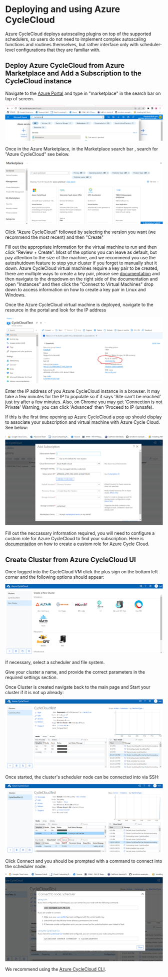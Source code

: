 # Deploying and using Azure CycleCloud

Azure CycleCloud deploys autoscaling plugins on top of the supported schedulers, so users do not need to implement complex autoscaling functions and routines themselves, but rather interface only with scheduler-level configurations that they are familiar with.

## Deploy Azure CycleCloud from Azure Marketplace and Add a Subscription to the CycleCloud instance

Navigate to the [Azure Portal](https://portal.azure.com/) and type in "marketplace" in the search bar on top of screen.

![Screenshot of the Azure Marketplace](/docs/images/Marketplace_Azure.png)

Once in the Azure Marketplace, in the Marketplace search bar , search for "Azure CycleCloud" see below.

![Screenshot of Azure CycleCloud in the Marketplace](/docs/images/AzureCycleCloud.png)

Click "Azure CycleCloud" followed by selecting the version you want (we recommend the most recent) and then "Create"

Fill out the appropriate information for the virtual machine to run and then click "Review + Create". Most of the options you can leave as default, but pay attention to the size of the machine, and we recommend you use the autoshutdown feature to stop your cluster if you forget to manually shut it down. Azure CycleCloud virtual machines require a key pair to be created, there are multiple ways to create a key pair, please see [documentation](https://learn.microsoft.com/en-us/azure/virtual-machines/) and then navigate to the dropdown on the right side of the documentation and open "Instances" and then click the "Connect to Virtual Machines" drop down to access information on how to create a key pair in Linux and Windows.

Once the Azure CycleCloud virtual machine is deployed, navigate to the resource in the portal and look for the IP address

![Screenshot of an Azure CycleCloud virtual machine](/docs/images/Azure_cycleCloud2.png)

Enter the IP address of you Azure CycleCloud instance in a browser. It may take a few minutes for the IP to populate so if it says 'Site can't be reached' just try after a few minutes. Also, on Chrome you may get 'Connection is not Private' Warning, you can click 'Advanced' then 'Proceed to IP (unsafe). 

If this is the first time opening up Azure CycleCloud a pop up should display to associate your subscription and virtual machine with Azure Cycle Cloud. See below:

![Screenshot configuring Azure CycleCloud](/docs/images/Add_Subscription_CycleCloud.png)

Fill out the neccassary information required, you will need to configure a custom role for Azure CycleCloud to find your subscription. Here is [documentation](https://github.com/STRIDES/NIHCloudLabAzure/blob/main/docs/Create_Custom_Role_AzureHPC.md) on how to create a custom role for Azure Cycle Cloud.

## Create Cluster from Azure CycleCloud UI

Once logged into the CycleCloud VM click the plus sign on the bottom left corner and the following options should appear:

![Screenshot of Azure CycleCloud new cluster wizard](/docs/images/CycleCloud_UI.png)

If necessary, select a scheduler and file system.

Give your cluster a name, and provide the correct parameters in the required settings section.

Once Cluster is created navigate back to the main page and Start your cluster if it is not up already:

![Screenshot of Azure CycleCloud cluster status](/docs/images/CycleCloudTest.png)

Once started, the cluster's scheduler node can be connected into via SSH: 

![Screenshot of Azure CycleCloud cluster scheduler node](/docs/images/SSH_example.png)

Click Connect and you should be prompted with a command to connect into the scheduler node:

![Screenshot connecting to Azure CycleCloud cluster scheduler node](/docs/images/SSH_2.png)

We recommend using the [Azure CycleCloud CLI](https://learn.microsoft.com/en-us/azure/cyclecloud/how-to/install-cyclecloud-cli?view=cyclecloud-8).
